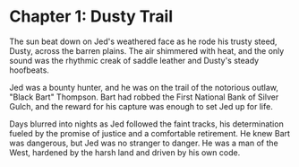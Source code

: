 # Chapter 1: Dusty Trail

The sun beat down on Jed's weathered face as he rode his trusty steed, Dusty, across the barren plains.  The air shimmered with heat, and the only sound was the rhythmic creak of saddle leather and Dusty's steady hoofbeats.

Jed was a bounty hunter, and he was on the trail of the notorious outlaw, "Black Bart" Thompson.  Bart had robbed the First National Bank of Silver Gulch, and the reward for his capture was enough to set Jed up for life.

Days blurred into nights as Jed followed the faint tracks, his determination fueled by the promise of justice and a comfortable retirement.  He knew Bart was dangerous, but Jed was no stranger to danger.  He was a man of the West, hardened by the harsh land and driven by his own code.
